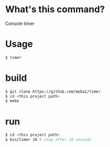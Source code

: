 # What's this command?
Console timer

# Usage
```bash
$ timer
```

# build
```bash
$ git clone https://github.com/moba1/timer
$ cd <this project path>
$ make
```

# run
```bash
$ cd <this project path>
$ bin/timer 10 # stop after 10 seconds
```

